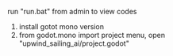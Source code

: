 run "run.bat" from admin
to view codes
1. install gotot mono version
2. from godot.mono import project menu, open "upwind_sailing_ai/project.godot"
